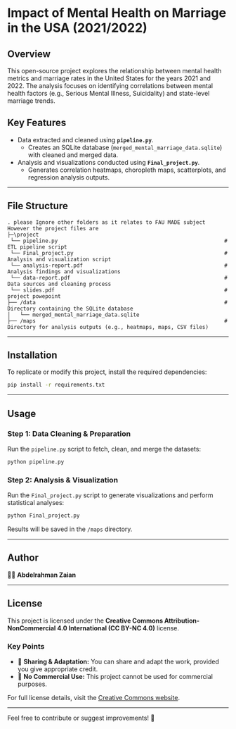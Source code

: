 # Impact of Mental Health on Marriage in the USA (2021/2022)  

## Overview  
This open-source project explores the relationship between mental health metrics and marriage rates in the United States for the years 2021 and 2022. The analysis focuses on identifying correlations between mental health factors (e.g., Serious Mental Illness, Suicidality) and state-level marriage trends.  

## Key Features  
- Data extracted and cleaned using **`pipeline.py`**.  
  - Creates an SQLite database (`merged_mental_marriage_data.sqlite`) with cleaned and merged data.  
- Analysis and visualizations conducted using **`Final_project.py`**.  
  - Generates correlation heatmaps, choropleth maps, scatterplots, and regression analysis outputs.  

---

## File Structure  
```plaintext
. please Ignore other folders as it relates to FAU MADE subject However the project files are
├─\project
 └── pipeline.py                                                     # ETL pipeline script
 └── Final_project.py                                                # Analysis and visualization script
 └── analysis-report.pdf                                             # Analysis findings and visualizations
 └── data-report.pdf                                                 # Data sources and cleaning process
 └── slides.pdf                                                      # project powepoint
├── /data                                                            # Directory containing the SQLite database
│   └── merged_mental_marriage_data.sqlite
├── /maps                                                            # Directory for analysis outputs (e.g., heatmaps, maps, CSV files)

```

---

## Installation  
To replicate or modify this project, install the required dependencies:  
```bash
pip install -r requirements.txt
```

---

## Usage  
### Step 1: Data Cleaning & Preparation  
Run the `pipeline.py` script to fetch, clean, and merge the datasets:  
```bash
python pipeline.py
```

### Step 2: Analysis & Visualization  
Run the `Final_project.py` script to generate visualizations and perform statistical analyses:  
```bash
python Final_project.py
```
Results will be saved in the `/maps` directory.

---

## Author  
👨‍💻 **Abdelrahman Zaian**  

---

## License  
This project is licensed under the **Creative Commons Attribution-NonCommercial 4.0 International (CC BY-NC 4.0)** license.  

### Key Points  
- 📜 **Sharing & Adaptation:** You can share and adapt the work, provided you give appropriate credit.  
- 🚫 **No Commercial Use:** This project cannot be used for commercial purposes.  

For full license details, visit the [Creative Commons website](https://creativecommons.org/licenses/by-nc/4.0/).  

---

Feel free to contribute or suggest improvements! 🌟
